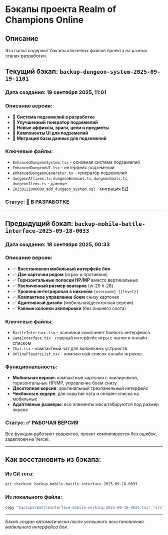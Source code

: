 # Бэкапы проекта Realm of Champions Online

## Описание
Эта папка содержит бэкапы ключевых файлов проекта на разных этапах разработки.

## Текущий бэкап: `backup-dungeon-system-2025-09-19-1101`

### Дата создания: 19 сентября 2025, 11:01

### Описание версии:
- 🔄 **Система подземелий в разработке**
- 🔄 **Улучшенный генератор подземелий**
- 🔄 **Новые аффиксы, враги, цели и предметы**
- 🔄 **Компоненты UI для подземелий**
- 🔄 **Миграция базы данных для подземелий**

### Ключевые файлы:
- `EnhancedDungeonSystem.tsx` - основная система подземелий
- `EnhancedDungeonUI.tsx` - интерфейс подземелий
- `enhancedDungeonGenerator.ts` - генератор подземелий
- `dungeonAffixes.ts`, `dungeonEnemies.ts`, `dungeonGoals.ts`, `dungeonItems.ts` - данные
- `20250121000000_add_dungeon_system.sql` - миграция БД

### Статус: 🔄 В РАЗРАБОТКЕ

---

## Предыдущий бэкап: `backup-mobile-battle-interface-2025-09-18-0033`

### Дата создания: 18 сентября 2025, 00:33

### Описание версии:
- ✅ **Восстановлен мобильный интерфейс боя**
- ✅ **Две карточки рядом** (игрок и противник)
- ✅ **Горизонтальные полоски HP/MP** вместо вертикальных
- ✅ **Увеличенный размер аватаров** (w-20 h-28)
- ✅ **Уровень интегрирован в никнейм** `{username} [{level}]`
- ✅ **Компактное управление боем** снизу карточек
- ✅ **Адаптивный дизайн** (мобильная/десктопная версии)
- ✅ **Равные колонки экипировки** (без лишнего слота)

### Ключевые файлы:
- `BattleInterface.tsx` - основной компонент боевого интерфейса
- `GameInterface.tsx` - главный интерфейс игры с чатом и онлайн-списком
- `Chat.tsx` - компактный чат для мобильных устройств
- `OnlinePlayersList.tsx` - компактный список онлайн игроков

### Функциональность:
- **Мобильная версия**: компактные карточки с экипировкой, горизонтальные HP/MP, управление боем снизу
- **Десктопная версия**: оригинальный трехпанельный интерфейс
- **Чекбоксы в хедере**: для скрытия чата и онлайн-списка на мобильных
- **Адаптивные размеры**: все элементы масштабируются под размер экрана

### Статус: ✅ РАБОЧАЯ ВЕРСИЯ
Все функции работают корректно, проект компилируется без ошибок, задеплоен на Vercel.

---

## Как восстановить из бэкапа:

### Из Git тега:
```bash
git checkout backup-mobile-battle-interface-2025-09-18-0033
```

### Из локального файла:
```bash
copy "backups\BattleInterface-mobile-working-2025-09-18-0034.tsx" "src\components\BattleInterface.tsx"
```

---

*Бэкап создан автоматически после успешного восстановления мобильного интерфейса боя.*
